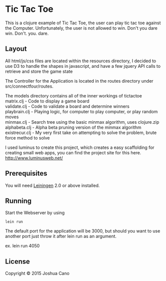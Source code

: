 # Tic Tac Toe

This is a clojure example of Tic Tac Toe, the user can play tic tac toe against the Computer. Unfortunately, the user is not allowed to win. 
Don't you dare win. Don't. you. dare.

## Layout

All html/js/css files are located within the resources directory, I decided to use D3 to handle the shapes in javascript, and have a few jquery API calls to retrieve and store the game state

The Controller for the Application is located in the routes directory under src/connectfour/routes.

The models directory contains all of the inner workings of tictactoe <br />
matrix.clj - Code to display a game board<br />
validate.clj - Code to validate a board and determine winners <br />
playbrain.clj - Playing logic, for computer to play computer, or play random moves <br />
minmax.clj - Search tree using the basic minmax algorithm, uses clojure.zip<br />
alphabeta.clj - Alpha beta pruning version of the minmax algorithm<br />
existrecur.clj - My very first take on attempting to solve the problem, brute force method to solve<br />

I used luminus to create this project, which creates a easy scaffolding for creating small web apps, you can find the project site for this here. http://www.luminusweb.net/

## Prerequisites

You will need [Leiningen][1] 2.0 or above installed.

[1]: https://github.com/technomancy/leiningen

## Running

Start the Webserver by using

    lein run


The default port for the application will be 3000, but should you want to use another port just throw it after lein run as an argument.

   ex. lein run 4050


## License

Copyright © 2015 Joshua Cano

